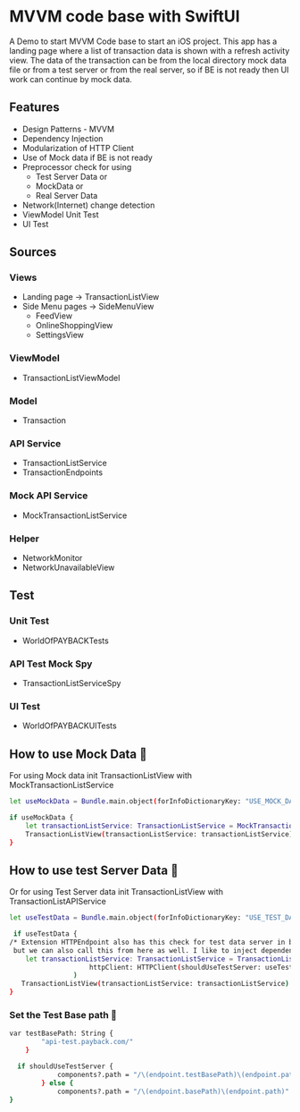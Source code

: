 # MVVM code base with SwiftUI
A Demo to start MVVM Code base to start an iOS project.
This app has a landing page where a list of transaction data is shown with a refresh activity view.
The data of the transaction can be from the local directory mock data file or from a test server or from the real server, so if BE is not ready then UI work can continue by mock data.


## Features
- Design Patterns - MVVM
- Dependency Injection
- Modularization of HTTP Client
- Use of Mock data if BE is not ready
- Preprocessor check for using
  - Test Server Data or
  - MockData or
  - Real Server Data
- Network(Internet) change detection
- ViewModel Unit Test
- UI Test

## Sources
### Views
* Landing page -> TransactionListView
* Side Menu pages -> SideMenuView
  * FeedView
  * OnlineShoppingView
  * SettingsView

### ViewModel
* TransactionListViewModel

### Model
* Transaction

### API Service
* TransactionListService
* TransactionEndpoints

### Mock API Service
* MockTransactionListService

### Helper
* NetworkMonitor
* NetworkUnavailableView

## Test
### Unit Test
* WorldOfPAYBACKTests
### API Test Mock Spy
* TransactionListServiceSpy
### UI Test
* WorldOfPAYBACKUITests

## How to use Mock Data 🔧

For using Mock data init TransactionListView with MockTransactionListService

```bash
let useMockData = Bundle.main.object(forInfoDictionaryKey: "USE_MOCK_DATA") as! Bool

if useMockData {
    let transactionListService: TransactionListService = MockTransactionListService(httpClient: HTTPClient())
    TransactionListView(transactionListService: transactionListService).environmentObject(networkMonitor)
}
```
## How to use test Server Data 🔧

Or for using Test Server data init TransactionListView with TransactionListAPIService

```bash
let useTestData = Bundle.main.object(forInfoDictionaryKey: "USE_TEST_DATA") as! Bool

 if useTestData {
/* Extension HTTPEndpoint also has this check for test data server in basePath,
 but we can also call this from here as well. I like to inject dependency in calling.*/
	let transactionListService: TransactionListService = TransactionListAPIService(
					httpClient: HTTPClient(shouldUseTestServer: useTestData)
				)
   TransactionListView(transactionListService: transactionListService).environmentObject(networkMonitor)
}
```
### Set the Test Base path 🔧

```bash
var testBasePath: String {
        "api-test.payback.com/"
    }

  if shouldUseTestServer {
            components?.path = "/\(endpoint.testBasePath)\(endpoint.path)"
        } else {
            components?.path = "/\(endpoint.basePath)\(endpoint.path)"
}
```
